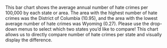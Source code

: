 This bar chart shows the average annual number of hate crimes per 100,000 by each state or area. The area with the highest number of hate crimes was the District of Columbia (10.95), and the area with the lowest average number of hate crimes was Wyoming (0.27). Please use the drop-down menus to select which two states you’d like to compare!
This chart allows us to directly compare number of hate crimes per state and visually display the difference.
